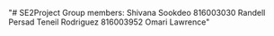 "# SE2Project
Group members:
Shivana Sookdeo 816003030
Randell Persad
Teneil Rodriguez 816003952
Omari Lawrence" 
